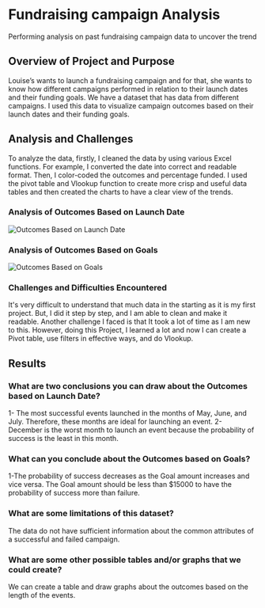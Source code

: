 # Fundraising campaign Analysis
Performing analysis on past fundraising campaign data to uncover the trend
## Overview of Project and Purpose
Louise’s wants to launch a fundraising campaign and for that, she wants to know  how different campaigns performed in relation to their launch dates and their funding goals. We have a dataset that has data from different campaigns. I used this data to visualize campaign outcomes based on their launch dates and their funding goals. 
## Analysis and Challenges
To analyze the data, firstly, I cleaned the data by using various Excel functions. For example, I converted the date into correct and readable format. Then, I color-coded the outcomes and percentage funded. I used the pivot table and Vlookup function to create more crisp and useful data tables and then created the charts to have a clear view of the trends. 
### Analysis of Outcomes Based on Launch Date
![Outcomes Based on Launch Date](Theater_Outcomes_vs_Launch.png)
### Analysis of Outcomes Based on Goals
![Outcomes Based on Goals]( Outcomes_vs_Goals.png)
 ### Challenges and Difficulties Encountered
It's very difficult to understand that much data in the starting as it is my first project. But, I did it step by step, and I am able to clean and make it readable. Another challenge I faced is that It took a lot of time as I am new to this. However, doing this Project, I learned a lot and now I can create a Pivot table, use filters in effective ways, and do Vlookup. 
## Results
### What are two conclusions you can draw about the Outcomes based on Launch Date?
1- The most successful events launched in the months of May, June, and July. Therefore, these months are ideal for launching an event.
2- December is the worst month to launch an event because the probability of success is the least in this month. 
### What can you conclude about the Outcomes based on Goals?
1-The probability of success decreases as the Goal amount increases and vice versa. The Goal amount should be less than $15000 to have the probability of success more than failure.
### What are some limitations of this dataset?
The data do  not have sufficient information about the common attributes of a successful and failed campaign. 
### What are some other possible tables and/or graphs that we could create?
 We can create a table and draw graphs about the outcomes based on the length of the events. 
